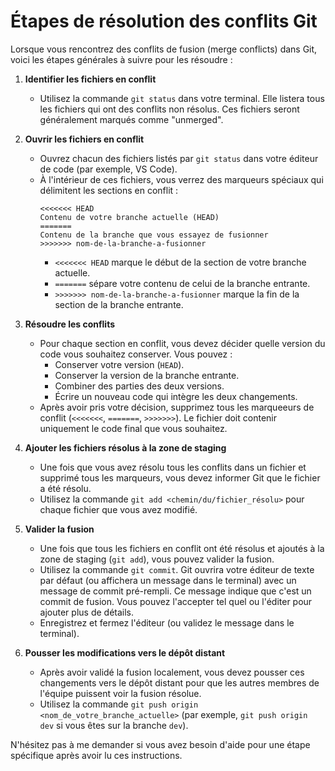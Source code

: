 # Étapes de résolution des conflits Git

Lorsque vous rencontrez des conflits de fusion (merge conflicts) dans Git, voici les étapes générales à suivre pour les résoudre :

1.  **Identifier les fichiers en conflit**
    *   Utilisez la commande `git status` dans votre terminal. Elle listera tous les fichiers qui ont des conflits non résolus. Ces fichiers seront généralement marqués comme "unmerged".

2.  **Ouvrir les fichiers en conflit**
    *   Ouvrez chacun des fichiers listés par `git status` dans votre éditeur de code (par exemple, VS Code).
    *   À l'intérieur de ces fichiers, vous verrez des marqueurs spéciaux qui délimitent les sections en conflit :
        ```
        <<<<<<< HEAD
        Contenu de votre branche actuelle (HEAD)
        =======
        Contenu de la branche que vous essayez de fusionner
        >>>>>>> nom-de-la-branche-a-fusionner
        ```
        *   `<<<<<<< HEAD` marque le début de la section de votre branche actuelle.
        *   `=======` sépare votre contenu de celui de la branche entrante.
        *   `>>>>>>> nom-de-la-branche-a-fusionner` marque la fin de la section de la branche entrante.

3.  **Résoudre les conflits**
    *   Pour chaque section en conflit, vous devez décider quelle version du code vous souhaitez conserver. Vous pouvez :
        *   Conserver votre version (`HEAD`).
        *   Conserver la version de la branche entrante.
        *   Combiner des parties des deux versions.
        *   Écrire un nouveau code qui intègre les deux changements.
    *   Après avoir pris votre décision, supprimez tous les marqueeurs de conflit (`<<<<<<<`, `=======`, `>>>>>>>`). Le fichier doit contenir uniquement le code final que vous souhaitez.

4.  **Ajouter les fichiers résolus à la zone de staging**
    *   Une fois que vous avez résolu tous les conflits dans un fichier et supprimé tous les marqueurs, vous devez informer Git que le fichier a été résolu.
    *   Utilisez la commande `git add <chemin/du/fichier_résolu>` pour chaque fichier que vous avez modifié.

5.  **Valider la fusion**
    *   Une fois que tous les fichiers en conflit ont été résolus et ajoutés à la zone de staging (`git add`), vous pouvez valider la fusion.
    *   Utilisez la commande `git commit`. Git ouvrira votre éditeur de texte par défaut (ou affichera un message dans le terminal) avec un message de commit pré-rempli. Ce message indique que c'est un commit de fusion. Vous pouvez l'accepter tel quel ou l'éditer pour ajouter plus de détails.
    *   Enregistrez et fermez l'éditeur (ou validez le message dans le terminal).

6.  **Pousser les modifications vers le dépôt distant**
    *   Après avoir validé la fusion localement, vous devez pousser ces changements vers le dépôt distant pour que les autres membres de l'équipe puissent voir la fusion résolue.
    *   Utilisez la commande `git push origin <nom_de_votre_branche_actuelle>` (par exemple, `git push origin dev` si vous êtes sur la branche `dev`).

N'hésitez pas à me demander si vous avez besoin d'aide pour une étape spécifique après avoir lu ces instructions.
